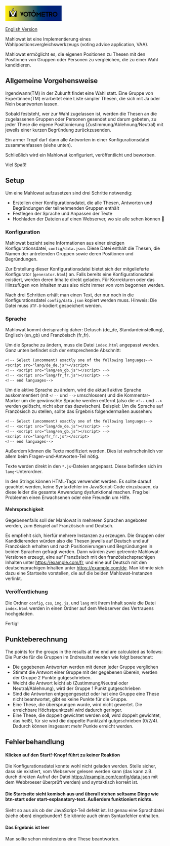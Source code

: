 ![Mahlowat](img/mahlowat_logo.png)

[English Version](README.md)

Mahlowat ist eine Implementierung eines Wahlpositionsvergleichswerkzeugs (voting advice application, VAA).

Mahlowat ermöglicht es, die eigenen Positionen zu Thesen mit den Positionen von Gruppen oder Personen zu vergleichen,
die zu einer Wahl kandidieren.


Allgemeine Vorgehensweise
--------------------------

Irgendwann(TM) in der Zukunft findet eine Wahl statt. Eine Gruppe von Expertinnen(TM) erarbeitet eine Liste simpler Thesen, die sich mit 
Ja oder Nein beantworten lassen.

Sobald feststeht, wer zur Wahl zugelassen ist, werden die Thesen an die zugelassenen Gruppen oder Personen gesendet und darum gebeten,
zu jeder These die eigene Positionierung (Zustimmung/Ablehnung/Neutral) mit jeweils einer kurzen Begründung zurückzusenden.

Ein armer Tropf darf dann alle Antworten in einer Konfigurationsdatei zusammenfassen (siehe unten).

Schließlich wird ein Mahlowat konfiguriert, veröffentlicht und beworben.

Viel Spaß!


Setup
-----

Um eine Mahlowat aufzusetzen sind drei Schritte notwendig:

 - Erstellen einer Konfigurationsdatei, die alle Thesen, Antworten und Begründungen der teilnehmenden Gruppen enthält
 - Festlegen der Sprache und Anpassen der Texte
 - Hochladen der Dateien auf einen Webserver, wo sie alle sehen können :see_no_evil:

### Konfiguration

Mahlowat bezieht seine Informationen aus einer einzigen Konfigurationsdatei, `config/data.json`. Diese Datei enthält die
Thesen, die Namen der antretenden Gruppen sowie deren Positionen und Begründungen.

Zur Erstellung dieser Konfigurationsdatei bietet sich der mitgelieferte Konfigurator (`generator.html`) an. Falls bereits
eine Konfigurationsdatei existiert, werden deren Inhalte direkt geladen. Für Korrekturen oder das Hinzufügen von
Inhalten muss also nicht immer von vorn begonnen werden.

Nach drei Schritten erhält man einen Text, der nur noch in die Konfigurationsdatei `config/data.json` kopiert werden muss. 
Hinweis: Die Datei muss `UTF-8`-kodiert gespeichert werden.

### Sprache

Mahlowat kommt dreisprachig daher: Detusch (de\_de, Standardeinstellung), Englisch (en\_gb) und Französisch (fr\_fr).

Um die Sprache zu ändern, muss die Datei `index.html` angepasst werden.
Ganz unten befindet sich der entsprechende Abschnitt:

```
<!-- Select (uncomment) exactly one of the following languages-->
<script src="lang/de_de.js"></script>
<!-- <script src="lang/en_gb.js"></script> -->
<!-- <script src="lang/fr_fr.js"></script> -->
<!-- end languages-->
```

Um die aktive Sprache zu ändern, wird die aktuell aktive Sprache auskommentiert (mit `<!--` und `-->` umschlossen) und die Kommentar-Marker
um die gewünschte Sprache werden entfernt (also die `<!--` und `-->` werden gelöscht, nicht aber das dazwischen).
Beispiel: Um die Sprache auf Französisch zu stellen, sollte das Ergebnis folgendermaßen aussehen:

```
<!-- Select (uncomment) exactly one of the following languages-->
<!-- <script src="lang/de_de.js"></script> -->
<!-- <script src="lang/en_gb.js"></script> -->
<script src="lang/fr_fr.js"></script>
<!-- end languages-->
```

Außerdem können die Texte modifiziert werden. Dies ist wahrscheinlich vor allem beim Fragen-und-Antworten-Teil nötig.

Texte werden direkt in den `*.js`-Dateien angepasst. Diese befinden sich im `lang`-Unterordner.

In den Strings können HTML-Tags verwendet werden. Es sollte darauf geachtet werden, keine Syntaxfehler im JavaScript-Code einzubauen, 
da diese leider die gesamte Anwendung dysfunktional machen. Frag bei Problemen einen Erwachsenen oder eine Freundin um Hilfe.

#### Mehrsprachigkeit

Gegebenenfalls soll der Mahlowat in mehreren Sprachen angeboten werden, zum Beispiel auf Französisch und Deutsch.

Es empfiehlt sich, hierfür mehrere Instanzen zu erzeugen. Die Gruppen oder Kandidierenden würden also die Thesen jeweils auf Deutsch und auf 
Französisch erhalten und nach Positionierungen und Begründungen in beiden Sprachen gefragt werden. Dann würden zwei getrennte Mahlowat-Versionen
erzeugt, eine auf Französisch mit den französischsprachigen Inhalten unter https://example.com/fr, und eine auf Deutsch mit den deutschsprachigen
Inhalten unter https://example.com/de. Man könnte sich dazu eine Startseite vorstellen, die auf die beiden Mahlowat-Instanzen verlinkt.

### Veröffentlichung

Die Ordner `config`, `css`, `img`, `js`, und `lang` mit ihrem Inhalt sowie die Datei `index.html` werden in einen Ordner auf dem Webserver des
Vertrauens hochgeladen.

Fertig!


Punkteberechnung
----------------

The points for the groups in the results at the end are calculated as follows: 
Die Punkte für die Gruppen im Endresultat werden wie folgt berechnet:

 - Die gegebenen Antworten werden mit denen jeder Gruppe verglichen
 - Stimmt die Antwort einer Gruppe mit der gegebenen überein, werden der Gruppe 2 Punkte gutgeschrieben.
 - Weicht die Antwort leicht ab (Zustimmung/Neutral oder Neutral/Ablehnung), wird der Gruppe 1 Punkt gutgeschrieben
 - Sind die Antworten entgegengesetzt oder hat eine Gruppe eine These nicht beantwortet, gibt es keine Punkte für die Gruppe.
 - Eine These, die übersprungen wurde, wird nicht gewertet. Die erreichbare Höchstpunktzahl wird dadurch geringer.
 - Eine These, die doppelt gewichtet werden soll, wird doppelt gewichtet, das heißt, für sie wird die doppelte Punktzahl
   gutgeschrieben (0/2/4). Dadurch können insgesamt mehr Punkte erreicht werden.


Fehlerbehandlung
----------------

#### Klicken auf den Start!-Knopf führt zu keiner Reaktion

Die Konfigurationsdatei konnte wohl nicht geladen werden. Stelle sicher, dass sie existiert, vom Webserver gelesen werden kann
(das kann z.B. durch direkten Aufruf der Datei https://example.com/config/data.json mit dem Webbroeser überprüft werden) und 
syntaktisch korrekt ist.


#### Die Startseite sieht komisch aus und überall stehen seltsame Dinge wie btn-start oder start-explanatory-text. Außerdem funktioniert nichts.

Sieht so aus als ob der JavaScript-Teil defekt ist. Ist genau eine Sprachdatei (siehe oben) eingebunden? Sie könnte auch einen Syntaxfehler enthalten.

#### Das Ergebnis ist leer

Man sollte schon mindestens eine These beantworten.